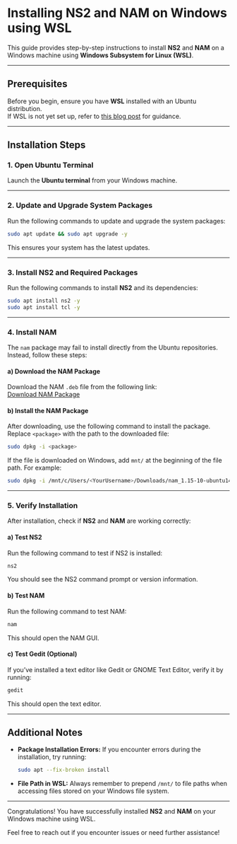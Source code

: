 
# Installing NS2 and NAM on Windows using WSL

This guide provides step-by-step instructions to install **NS2** and **NAM** on a Windows machine using **Windows Subsystem for Linux (WSL)**.

---

## Prerequisites

Before you begin, ensure you have **WSL** installed with an Ubuntu distribution.  
If WSL is not yet set up, refer to [this blog post](https://dev.to/thisisharsh7/setting-up-wsl-in-windows-10-and-above-329b) for guidance.

---

## Installation Steps

### 1. Open Ubuntu Terminal

Launch the **Ubuntu terminal** from your Windows machine.

---

### 2. Update and Upgrade System Packages

Run the following commands to update and upgrade the system packages:

```bash
sudo apt update && sudo apt upgrade -y
```

This ensures your system has the latest updates.

---

### 3. Install NS2 and Required Packages

Run the following commands to install **NS2** and its dependencies:

```bash
sudo apt install ns2 -y
sudo apt install tcl -y
```

---

### 4. Install NAM

The `nam` package may fail to install directly from the Ubuntu repositories. Instead, follow these steps:

#### a) Download the NAM Package

Download the NAM `.deb` file from the following link:  
[Download NAM Package](https://drive.google.com/file/d/0B7S255p3kFXNdmxzSmRzaVRWb28/view?usp=sharing)

#### b) Install the NAM Package

After downloading, use the following command to install the package. Replace `<package>` with the path to the downloaded file:

```bash
sudo dpkg -i <package>
```

If the file is downloaded on Windows, add `mnt/` at the beginning of the file path. For example:

```bash
sudo dpkg -i /mnt/c/Users/<YourUsername>/Downloads/nam_1.15-10-ubuntu14_amd64.deb
```

---

### 5. Verify Installation

After installation, check if **NS2** and **NAM** are working correctly:

#### a) Test NS2

Run the following command to test if NS2 is installed:

```bash
ns2
```

You should see the NS2 command prompt or version information.

#### b) Test NAM

Run the following command to test NAM:

```bash
nam
```

This should open the NAM GUI.

#### c) Test Gedit (Optional)

If you’ve installed a text editor like Gedit or GNOME Text Editor, verify it by running:

```bash
gedit
```

This should open the text editor.

---

## Additional Notes

- **Package Installation Errors:** If you encounter errors during the installation, try running:

  ```bash
  sudo apt --fix-broken install
  ```

- **File Path in WSL:** Always remember to prepend `/mnt/` to file paths when accessing files stored on your Windows file system.

---

Congratulations! You have successfully installed **NS2** and **NAM** on your Windows machine using WSL.

Feel free to reach out if you encounter issues or need further assistance!
